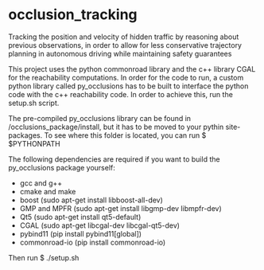 # occlusion_tracking
Tracking the position and velocity of hidden traffic by reasoning about previous observations, in order to allow for less conservative trajectory planning in autonomous driving while maintaining safety guarantees

This project uses the python commonroad library and the c++ library CGAL for the reachability computations. In order for the code to run, a custom python library called py_occlusions has to be built to interface the python code with the c++ reachability code.
In order to achieve this, run the setup.sh script.

The pre-compiled py_occlusions library can be found in /occlusions_package/install, but it has to be moved to your pythin site-packages. To see where this folder is located, you can run $ $PYTHONPATH

The following dependencies are required if you want to build the py_occlusions package yourself:
- gcc and g++
- cmake and make
- boost (sudo apt-get install libboost-all-dev)
- GMP and MPFR (sudo apt-get install libgmp-dev libmpfr-dev)
- Qt5 (sudo apt-get install qt5-default)
- CGAL (sudo apt-get libcgal-dev libcgal-qt5-dev)
- pybind11 (pip install pybind11[global])
- commonroad-io (pip install commonroad-io)

Then run $ ./setup.sh
